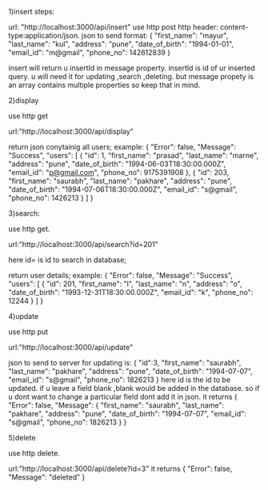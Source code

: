 1)insert steps:

url: "http://localhost:3000/api/insert"
use http post 
http header: content-type:application/json.
json to send format:
{
    "first_name": "mayur",
    "last_name": "kul",
    "address": "pune",
    "date_of_birth": "1994-01-01",
    "email_id": "m@gmail",
    "phone_no": 142612839
}

insert will return u insertId in message property.
insertId is id of ur inserted query.
u will need it for updating ,search ,deleting.
but message propety is an array contains multiple properties so keep that in mind.

2)display

use http get

url:"http://localhost:3000/api/display"

return json conytainig all users;
example:
{
    "Error": false,
    "Message": "Success",
    "users": [
        {
            "id": 1,
            "first_name": "prasad",
            "last_name": "marne",
            "address": "pune",
            "date_of_birth": "1994-06-03T18:30:00.000Z",
            "email_id": "p@gmail.com",
            "phone_no": 9175391908
        },
        {
            "id": 203,
            "first_name": "saurabh",
            "last_name": "pakhare",
            "address": "pune",
            "date_of_birth": "1994-07-06T18:30:00.000Z",
            "email_id": "s@gmail",
            "phone_no": 1426213
        }
    ]
}


3)search:

use http get.

url:"http://localhost:3000/api/search?id=201"

here id= is id to search in database;

return user details;
example:
{
    "Error": false,
    "Message": "Success",
    "users": [
        {
            "id": 201,
            "first_name": "l",
            "last_name": "n",
            "address": "o",
            "date_of_birth": "1993-12-31T18:30:00.000Z",
            "email_id": "k",
            "phone_no": 12244
        }
    ]
}

4)update

use http put

url:"http://localhost:3000/api/update"

json to send to server for updating is:
{
  	"id":3,
    "first_name": "saurabh",
    "last_name": "pakhare",
    "address": "pune",
    "date_of_birth": "1994-07-07",
    "email_id": "s@gmail",
    "phone_no": 1826213
}
here id is the id to be updated.
if u leave a field blank ,blank would be added in the database.
so if u dont want to change a particular field dont add it in json.
it returns
{
    "Error": false,
    "Message": {
        "first_name": "saurabh",
        "last_name": "pakhare",
        "address": "pune",
        "date_of_birth": "1994-07-07",
        "email_id": "s@gmail",
        "phone_no": 1826213
    }
}

5)delete

use http delete.

url:"http://localhost:3000/api/delete?id=3"
it returns
{
    "Error": false,
    "Message": "deleted"
}
